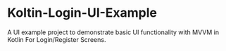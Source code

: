 # Koltin-Login-UI-Example
A UI example project to demonstrate basic UI functionality with MVVM in Kotlin For Login/Register Screens.
